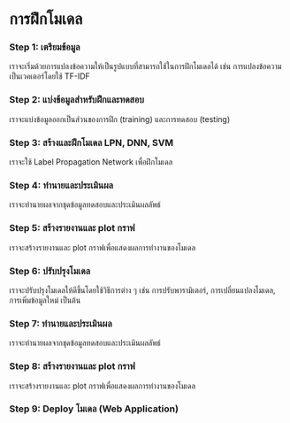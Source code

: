 # การฝึกโมเดล
### Step 1: เตรียมข้อมูล
เราจะเริ่มด้วยการแปลงข้อความให้เป็นรูปแบบที่สามารถใช้ในการฝึกโมเดลได้ เช่น การแปลงข้อความเป็นเวคเตอร์โดยใช้ TF-IDF

### Step 2: แบ่งข้อมูลสำหรับฝึกและทดสอบ
เราจะแบ่งข้อมูลออกเป็นส่วนของการฝึก (training) และการทดสอบ (testing)

### Step 3: สร้างและฝึกโมเดล LPN, DNN, SVM
เราจะใช้ Label Propagation Network เพื่อฝึกโมเดล

### Step 4: ทำนายและประเมินผล
เราจะทำนายผลจากชุดข้อมูลทดสอบและประเมินผลลัพธ์

### Step 5: สร้างรายงานและ plot กราฟ
เราจะสร้างรายงานและ plot กราฟเพื่อแสดงผลการทำงานของโมเดล

### Step 6: ปรับปรุงโมเดล
เราจะปรับปรุงโมเดลให้ดีขึ้นโดยใช้วิธีการต่าง ๆ เช่น การปรับพารามิเตอร์, การเปลี่ยนแปลงโมเดล, การเพิ่มข้อมูลใหม่ เป็นต้น

### Step 7: ทำนายและประเมินผล
เราจะทำนายผลจากชุดข้อมูลทดสอบและประเมินผลลัพธ์

### Step 8: สร้างรายงานและ plot กราฟ
เราจะสร้างรายงานและ plot กราฟเพื่อแสดงผลการทำงานของโมเดล

### Step 9: Deploy โมเดล (Web Application)